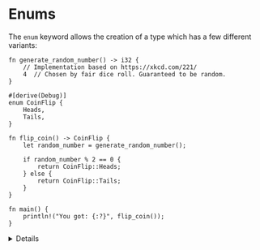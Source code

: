 # Enums

The `enum` keyword allows the creation of a type which has a few
different variants:

```rust,editable
fn generate_random_number() -> i32 {
    // Implementation based on https://xkcd.com/221/
    4  // Chosen by fair dice roll. Guaranteed to be random.
}

#[derive(Debug)]
enum CoinFlip {
    Heads,
    Tails,
}

fn flip_coin() -> CoinFlip {
    let random_number = generate_random_number();

    if random_number % 2 == 0 {
        return CoinFlip::Heads;
    } else {
        return CoinFlip::Tails;
    }
}

fn main() {
    println!("You got: {:?}", flip_coin());
}
```

<details>

Key Points:

- Enumerations allow you to collect a set of values under one type
- This page offers an enum type `CoinFlip` with two variants `Heads` and `Tails`. You might note the namespace when using variants.
- This might be a good time to compare Structs and Enums:
  - In both, you can have a simple version without fields (unit struct) or one with different types of fields (variant payloads).
  - In both, associated functions are defined within an `impl` block.
  - You could even implement the different variants of an enum with separate structs but then they wouldn’t be the same type as they would if they were all defined in an enum.

</details>
